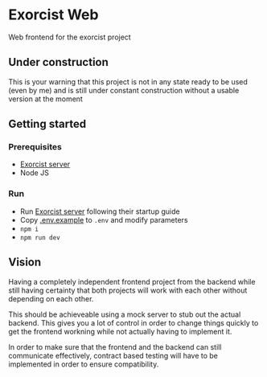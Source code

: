 # Exorcist Web

Web frontend for the exorcist project

## Under construction

This is your warning that this project is not in any state ready to be used (even by me) and is still under constant construction without a usable version at the moment

## Getting started

### Prerequisites

- [Exorcist server](https://github.com/slugger7/exorcist)
- Node JS

### Run

- Run [Exorcist server](https://github.com/slugger7/exorcist) following their startup guide
- Copy [.env.example](./.env.example) to `.env` and modify parameters
- `npm i`
- `npm run dev`

## Vision

Having a completely independent frontend project from the backend while still having certainty that both projects will work with each other without depending on each other.

This should be achieveable using a mock server to stub out the actual backend. This gives you a lot of control in order to change things quickly to get the frontend workning while not actually having to implement it.

In order to make sure that the frontend and the backend can still communicate effectively, contract based testing will have to be implemented in order to ensure compatibility.
